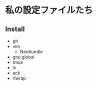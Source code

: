 私の設定ファイルたち
=================

## Install
- git
- vim
    - Neobundle
- gnu global
- tmux
- lv
- ack
- rlwrap
